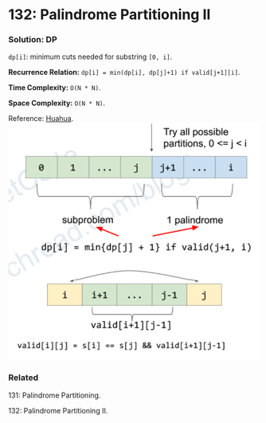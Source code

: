 # 132: Palindrome Partitioning II
### Solution: DP
`dp[i]`: minimum cuts needed for substring `[0, i]`.

**Recurrence Relation:** `dp[i] = min(dp[i], dp[j]+1) if valid[j+1][i]`.

**Time Complexity:** `O(N * N)`.

**Space Complexity:** `O(N * N)`.

Reference: [Huahua](https://zxi.mytechroad.com/blog/dynamic-programming/leetcode-132-palindrome-partitioning-ii/).
![chart](LC132.png)

### Related
131: Palindrome Partitioning.

132: Palindrome Partitioning II.
